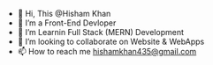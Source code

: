 - 👋 Hi, This @Hisham Khan
- 👀 I’m a Front-End Devloper
- 🌱 I’m Learnin Full Stack (MERN) Development  
- 💞️ I’m looking to collaborate on Website & WebApps
- 📫 How to reach me hishamkhan435@gmail.com

<!---
HishamChamkani/HishamChamkani is a ✨ special ✨ repository because its `README.md` (this file) appears on your GitHub profile.
You can click the Preview link to take a look at your changes.
--->
